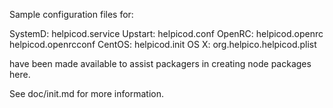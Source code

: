 Sample configuration files for:

SystemD: helpicod.service
Upstart: helpicod.conf
OpenRC:  helpicod.openrc
         helpicod.openrcconf
CentOS:  helpicod.init
OS X:    org.helpico.helpicod.plist

have been made available to assist packagers in creating node packages here.

See doc/init.md for more information.
